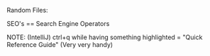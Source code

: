 Random Files:

  SEO's == Search Engine Operators


NOTE: (IntelliJ)
  ctrl+q while having something highlighted = "Quick Reference Guide"   (Very very handy)
